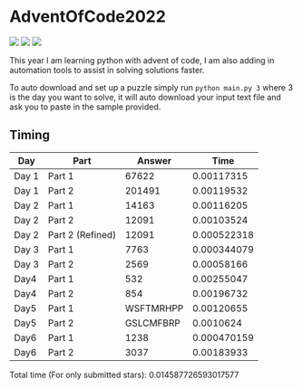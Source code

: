 # AdventOfCode2022

![](https://img.shields.io/badge/day%20📅-6-blue)
![](https://img.shields.io/badge/stars%20⭐-12-yellow)
![](https://img.shields.io/badge/days%20completed-6-red)

This year I am learning python with advent of code, I am also adding in automation tools to assist in solving solutions 
faster.

To auto download and set up a puzzle simply run `python main.py 3` where 3 is the day you want to solve, it will auto 
download your input text file and ask you to paste in the sample provided.

## Timing
| Day   | Part             | Answer    |        Time |
|-------|------------------|-----------|-------------|
| Day 1 | Part 1           | 67622     | 0.00117315  |
| Day 1 | Part 2           | 201491    | 0.00119532  |
| Day 2 | Part 1           | 14163     | 0.00116205  |
| Day 2 | Part 2           | 12091     | 0.00103524  |
| Day 2 | Part 2 (Refined) | 12091     | 0.000522318 |
| Day 3 | Part 1           | 7763      | 0.000344079 |
| Day 3 | Part 2           | 2569      | 0.00058166  |
| Day4  | Part 1           | 532       | 0.00255047  |
| Day4  | Part 2           | 854       | 0.00196732  |
| Day5  | Part 1           | WSFTMRHPP | 0.00120655  |
| Day5  | Part 2           | GSLCMFBRP | 0.0010624   |
| Day6  | Part 1           | 1238      | 0.000470159 |
| Day6  | Part 2           | 3037      | 0.00183933  |

Total time (For only submitted stars): 0.014587726593017577